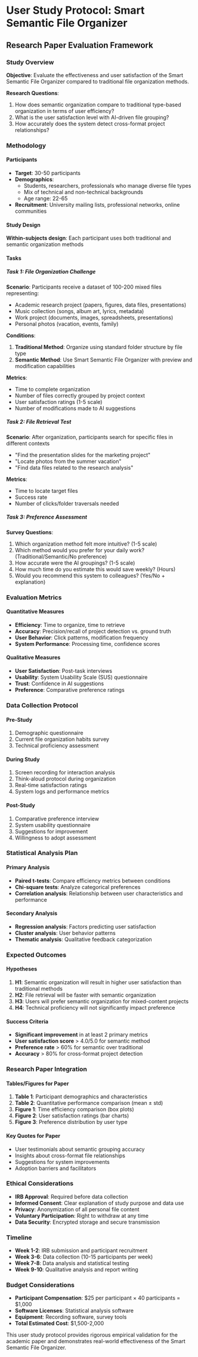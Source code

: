 # User Study Protocol: Smart Semantic File Organizer
## Research Paper Evaluation Framework

### Study Overview
**Objective**: Evaluate the effectiveness and user satisfaction of the Smart Semantic File Organizer compared to traditional file organization methods.

**Research Questions**:
1. How does semantic organization compare to traditional type-based organization in terms of user efficiency?
2. What is the user satisfaction level with AI-driven file grouping?
3. How accurately does the system detect cross-format project relationships?

### Methodology

#### Participants
- **Target**: 30-50 participants
- **Demographics**: 
  - Students, researchers, professionals who manage diverse file types
  - Mix of technical and non-technical backgrounds
  - Age range: 22-65
- **Recruitment**: University mailing lists, professional networks, online communities

#### Study Design
**Within-subjects design**: Each participant uses both traditional and semantic organization methods

#### Tasks

##### Task 1: File Organization Challenge
**Scenario**: Participants receive a dataset of 100-200 mixed files representing:
- Academic research project (papers, figures, data files, presentations)
- Music collection (songs, album art, lyrics, metadata)
- Work project (documents, images, spreadsheets, presentations)
- Personal photos (vacation, events, family)

**Conditions**:
1. **Traditional Method**: Organize using standard folder structure by file type
2. **Semantic Method**: Use Smart Semantic File Organizer with preview and modification capabilities

**Metrics**:
- Time to complete organization
- Number of files correctly grouped by project context
- User satisfaction ratings (1-5 scale)
- Number of modifications made to AI suggestions

##### Task 2: File Retrieval Test
**Scenario**: After organization, participants search for specific files in different contexts
- "Find the presentation slides for the marketing project"
- "Locate photos from the summer vacation"
- "Find data files related to the research analysis"

**Metrics**:
- Time to locate target files
- Success rate
- Number of clicks/folder traversals needed

##### Task 3: Preference Assessment
**Survey Questions**:
1. Which organization method felt more intuitive? (1-5 scale)
2. Which method would you prefer for your daily work? (Traditional/Semantic/No preference)
3. How accurate were the AI groupings? (1-5 scale)
4. How much time do you estimate this would save weekly? (Hours)
5. Would you recommend this system to colleagues? (Yes/No + explanation)

### Evaluation Metrics

#### Quantitative Measures
- **Efficiency**: Time to organize, time to retrieve
- **Accuracy**: Precision/recall of project detection vs. ground truth
- **User Behavior**: Click patterns, modification frequency
- **System Performance**: Processing time, confidence scores

#### Qualitative Measures
- **User Satisfaction**: Post-task interviews
- **Usability**: System Usability Scale (SUS) questionnaire
- **Trust**: Confidence in AI suggestions
- **Preference**: Comparative preference ratings

### Data Collection Protocol

#### Pre-Study
1. Demographic questionnaire
2. Current file organization habits survey
3. Technical proficiency assessment

#### During Study
1. Screen recording for interaction analysis
2. Think-aloud protocol during organization
3. Real-time satisfaction ratings
4. System logs and performance metrics

#### Post-Study
1. Comparative preference interview
2. System usability questionnaire
3. Suggestions for improvement
4. Willingness to adopt assessment

### Statistical Analysis Plan

#### Primary Analysis
- **Paired t-tests**: Compare efficiency metrics between conditions
- **Chi-square tests**: Analyze categorical preferences
- **Correlation analysis**: Relationship between user characteristics and performance

#### Secondary Analysis
- **Regression analysis**: Factors predicting user satisfaction
- **Cluster analysis**: User behavior patterns
- **Thematic analysis**: Qualitative feedback categorization

### Expected Outcomes

#### Hypotheses
1. **H1**: Semantic organization will result in higher user satisfaction than traditional methods
2. **H2**: File retrieval will be faster with semantic organization
3. **H3**: Users will prefer semantic organization for mixed-content projects
4. **H4**: Technical proficiency will not significantly impact preference

#### Success Criteria
- **Significant improvement** in at least 2 primary metrics
- **User satisfaction score** > 4.0/5.0 for semantic method
- **Preference rate** > 60% for semantic over traditional
- **Accuracy** > 80% for cross-format project detection

### Research Paper Integration

#### Tables/Figures for Paper
1. **Table 1**: Participant demographics and characteristics
2. **Table 2**: Quantitative performance comparison (mean ± std)
3. **Figure 1**: Time efficiency comparison (box plots)
4. **Figure 2**: User satisfaction ratings (bar charts)
5. **Figure 3**: Preference distribution by user type

#### Key Quotes for Paper
- User testimonials about semantic grouping accuracy
- Insights about cross-format file relationships
- Suggestions for system improvements
- Adoption barriers and facilitators

### Ethical Considerations
- **IRB Approval**: Required before data collection
- **Informed Consent**: Clear explanation of study purpose and data use
- **Privacy**: Anonymization of all personal file content
- **Voluntary Participation**: Right to withdraw at any time
- **Data Security**: Encrypted storage and secure transmission

### Timeline
- **Week 1-2**: IRB submission and participant recruitment
- **Week 3-6**: Data collection (10-15 participants per week)
- **Week 7-8**: Data analysis and statistical testing
- **Week 9-10**: Qualitative analysis and report writing

### Budget Considerations
- **Participant Compensation**: $25 per participant × 40 participants = $1,000
- **Software Licenses**: Statistical analysis software
- **Equipment**: Recording software, survey tools
- **Total Estimated Cost**: $1,500-2,000

This user study protocol provides rigorous empirical validation for the academic paper and demonstrates real-world effectiveness of the Smart Semantic File Organizer.







